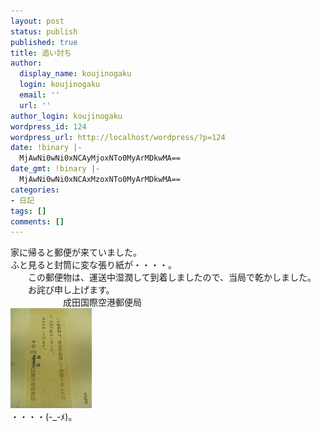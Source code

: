 ```yaml
---
layout: post
status: publish
published: true
title: 追い討ち
author:
  display_name: koujinogaku
  login: koujinogaku
  email: ''
  url: ''
author_login: koujinogaku
wordpress_id: 124
wordpress_url: http://localhost/wordpress/?p=124
date: !binary |-
  MjAwNi0wNi0xNCAyMjoxNTo0MyArMDkwMA==
date_gmt: !binary |-
  MjAwNi0wNi0xNCAxMzoxNTo0MyArMDkwMA==
categories:
- 日記
tags: []
comments: []
---
```

<p>家に帰ると郵便が来ていました。<br />
ふと見ると封筒に変な張り紙が・・・・。<br />
　　この郵便物は、運送中湿潤して到着しましたので、当局で乾かしました。<br />
　　お詫び申し上げます。<br />
　　　　　　成田国際空港郵便局<br />
<img src="/blog/img/20060614-2.jpg" alt="" border="0"><br />
・・・・(-_-ﾒ)。</p>
